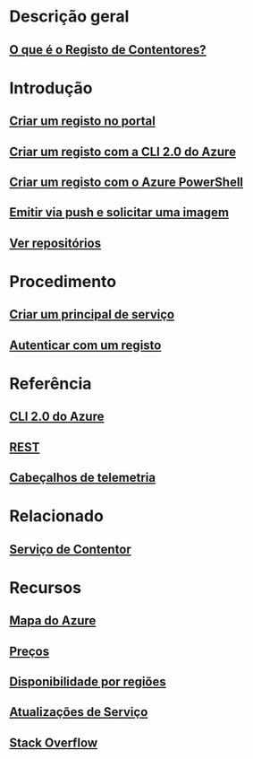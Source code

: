 # Descrição geral

## [O que é o Registo de Contentores?](container-registry-intro.md)

# Introdução
## [Criar um registo no portal](container-registry-get-started-portal.md)
## [Criar um registo com a CLI 2.0 do Azure](container-registry-get-started-azure-cli.md)
## [Criar um registo com o Azure PowerShell](container-registry-get-started-powershell.md)
## [Emitir via push e solicitar uma imagem](container-registry-get-started-docker-cli.md)
## [Ver repositórios](container-registry-repositories.md)

# Procedimento

## [Criar um principal de serviço](../azure-resource-manager/resource-group-create-service-principal-portal.md?toc=%2fazure%2fcontainer-registry%2ftoc.json)
## [Autenticar com um registo](container-registry-authentication.md)

# Referência

## [CLI 2.0 do Azure](/cli/azure/acr)
## [REST](/rest/api/containerregistry)
## [Cabeçalhos de telemetria](container-registry-headers.md)

# Relacionado

## [Serviço de Contentor](/azure/container-service/)

# Recursos
## [Mapa do Azure](https://azure.microsoft.com/roadmap/)
## [Preços](https://azure.microsoft.com/pricing/details/container-registry/)
## [Disponibilidade por regiões](https://azure.microsoft.com/regions/services/)
## [Atualizações de Serviço](https://azure.microsoft.com/en-us/updates/?product=container-registry&updatetype=&platform=)
## [Stack Overflow](http://stackoverflow.com/questions/tagged/azure-container-registry)

